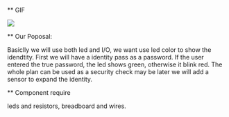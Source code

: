 
** GIF

![](https://github.com/Maxi0427/ESE519_lab2b/blob/main/bread.gif)

** Our Poposal:

Basiclly we will use both led and I/O, we want use led color to show the idendtity.
First we will have a identity pass as a password. 
If the user entered the true password, the led shows green, otherwise it blink red. 
The whole plan can be used as a security check may be later we will add a sensor to expand the identity. 

** Component require

leds and resistors, breadboard and wires.

